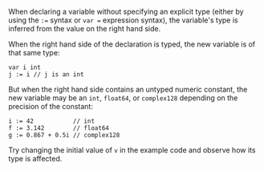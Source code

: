 


When declaring a variable without specifying an explicit type (either by using the `:=` syntax or `var =` expression syntax), the variable's type is inferred from the value on the right hand side.

When the right hand side of the declaration is typed, the new variable is of that same type:

	var i int
	j := i // j is an int

But when the right hand side contains an untyped numeric constant, the new variable may be an `int`, `float64`, or `complex128` depending on the precision of the constant:

	i := 42           // int
	f := 3.142        // float64
	g := 0.867 + 0.5i // complex128

Try changing the initial value of `v` in the example code and observe how its type is affected.

